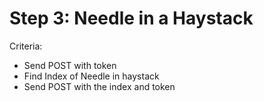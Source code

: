 # Step 3: Needle in a Haystack
Criteria:

- Send POST with token
- Find Index of Needle in haystack
- Send POST with the index and token
